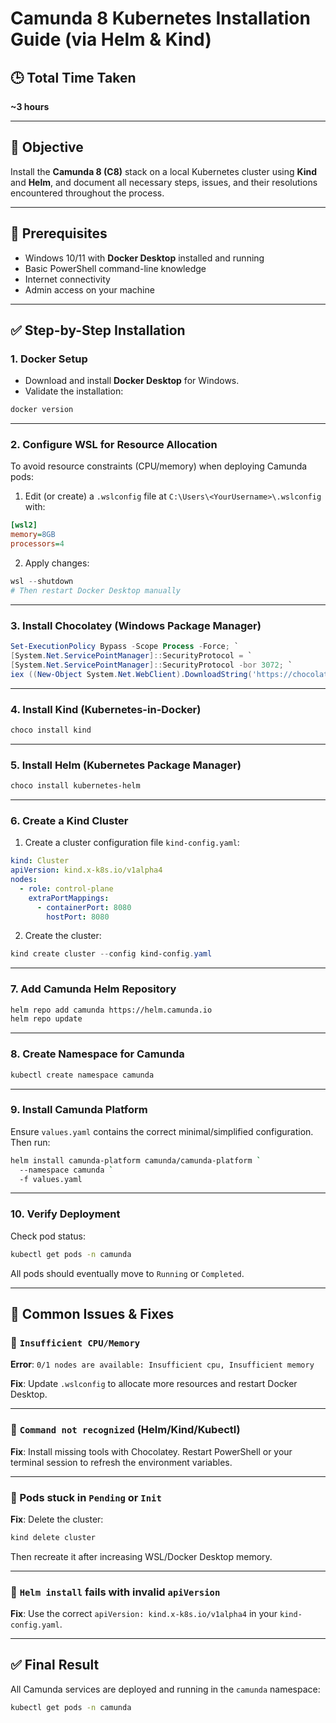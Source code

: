 
# Camunda 8 Kubernetes Installation Guide (via Helm & Kind)

## 🕒 Total Time Taken

**\~3 hours**

---

## 🎯 Objective

Install the **Camunda 8 (C8)** stack on a local Kubernetes cluster using **Kind** and **Helm**, and document all necessary steps, issues, and their resolutions encountered throughout the process.

---

## 🧰 Prerequisites

* Windows 10/11 with **Docker Desktop** installed and running
* Basic PowerShell command-line knowledge
* Internet connectivity
* Admin access on your machine

---

## ✅ Step-by-Step Installation

### 1. Docker Setup

* Download and install **Docker Desktop** for Windows.
* Validate the installation:

```powershell
docker version
```

---

### 2. Configure WSL for Resource Allocation

To avoid resource constraints (CPU/memory) when deploying Camunda pods:

1. Edit (or create) a `.wslconfig` file at `C:\Users\<YourUsername>\.wslconfig` with:

```ini
[wsl2]
memory=8GB
processors=4
```

2. Apply changes:

```powershell
wsl --shutdown
# Then restart Docker Desktop manually
```

---

### 3. Install Chocolatey (Windows Package Manager)

```powershell
Set-ExecutionPolicy Bypass -Scope Process -Force; `
[System.Net.ServicePointManager]::SecurityProtocol = `
[System.Net.ServicePointManager]::SecurityProtocol -bor 3072; `
iex ((New-Object System.Net.WebClient).DownloadString('https://chocolatey.org/install.ps1'))
```

---

### 4. Install Kind (Kubernetes-in-Docker)

```powershell
choco install kind
```

---

### 5. Install Helm (Kubernetes Package Manager)

```powershell
choco install kubernetes-helm
```

---

### 6. Create a Kind Cluster

1. Create a cluster configuration file `kind-config.yaml`:

```yaml
kind: Cluster
apiVersion: kind.x-k8s.io/v1alpha4
nodes:
  - role: control-plane
    extraPortMappings:
      - containerPort: 8080
        hostPort: 8080
```

2. Create the cluster:

```powershell
kind create cluster --config kind-config.yaml
```

---

### 7. Add Camunda Helm Repository

```bash
helm repo add camunda https://helm.camunda.io
helm repo update
```

---

### 8. Create Namespace for Camunda

```bash
kubectl create namespace camunda
```

---

### 9. Install Camunda Platform

Ensure `values.yaml` contains the correct minimal/simplified configuration. Then run:

```bash
helm install camunda-platform camunda/camunda-platform `
  --namespace camunda `
  -f values.yaml
```

---

### 10. Verify Deployment

Check pod status:

```bash
kubectl get pods -n camunda
```

All pods should eventually move to `Running` or `Completed`.

---

## 🐞 Common Issues & Fixes

### 🚫 `Insufficient CPU/Memory`

**Error**:
`0/1 nodes are available: Insufficient cpu, Insufficient memory`

**Fix**:
Update `.wslconfig` to allocate more resources and restart Docker Desktop.

---

### 🚫 `Command not recognized` (Helm/Kind/Kubectl)

**Fix**:
Install missing tools with Chocolatey. Restart PowerShell or your terminal session to refresh the environment variables.

---

### 🚫 Pods stuck in `Pending` or `Init`

**Fix**:
Delete the cluster:

```bash
kind delete cluster
```

Then recreate it after increasing WSL/Docker Desktop memory.

---

### 🚫 `Helm install` fails with invalid `apiVersion`

**Fix**:
Use the correct `apiVersion: kind.x-k8s.io/v1alpha4` in your `kind-config.yaml`.

---

## ✅ Final Result

All Camunda services are deployed and running in the `camunda` namespace:

```bash
kubectl get pods -n camunda
```
